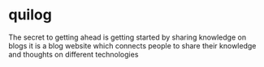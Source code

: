 # quilog
The secret to getting ahead is getting started by sharing knowledge on blogs it is a blog website which connects people to share their knowledge and thoughts on different technologies
